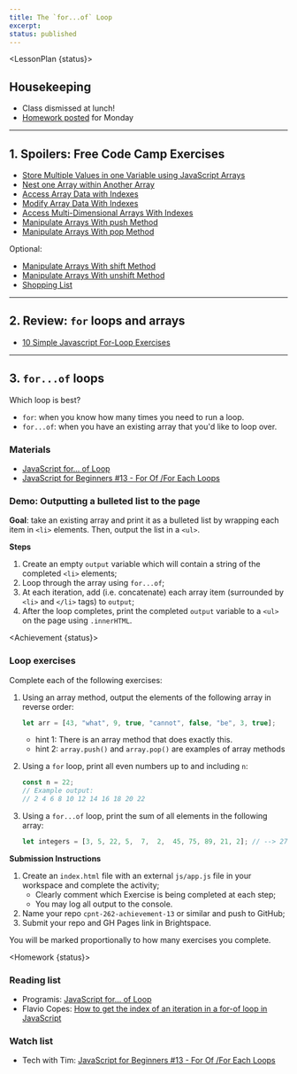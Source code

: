 ```yaml
---
title: The `for...of` Loop
excerpt:
status: published
---
```

<script>
	import Homework from "$lib/components/Homework.svelte";
	import LessonPlan from "$lib/components/LessonPlan.svelte";
	import LabTime from "$lib/components/LabTime.svelte";
	import Achievement from "$lib/components/Achievement.svelte";
</script>

<LessonPlan {status}>

## Housekeeping
- Class dismissed at lunch!
- [Homework posted](/courses/cpnt-262/day-14) for Monday

---

## 1. Spoilers: Free Code Camp Exercises
- [Store Multiple Values in one Variable using JavaScript Arrays](https://www.freecodecamp.org/learn/javascript-algorithms-and-data-structures/basic-javascript/store-multiple-values-in-one-variable-using-javascript-arrays)
- [Nest one Array within Another Array](https://www.freecodecamp.org/learn/javascript-algorithms-and-data-structures/basic-javascript/nest-one-array-within-another-array)
- [Access Array Data with Indexes](https://www.freecodecamp.org/learn/javascript-algorithms-and-data-structures/basic-javascript/access-array-data-with-indexes)
- [Modify Array Data With Indexes](https://www.freecodecamp.org/learn/javascript-algorithms-and-data-structures/basic-javascript/modify-array-data-with-indexes)
- [Access Multi-Dimensional Arrays With Indexes](https://www.freecodecamp.org/learn/javascript-algorithms-and-data-structures/basic-javascript/access-multi-dimensional-arrays-with-indexes)
- [Manipulate Arrays With push Method](https://www.freecodecamp.org/learn/javascript-algorithms-and-data-structures/basic-javascript/manipulate-arrays-with-push)
- [Manipulate Arrays With pop Method](https://www.freecodecamp.org/learn/javascript-algorithms-and-data-structures/basic-javascript/manipulate-arrays-with-pop)

Optional:
- [Manipulate Arrays With shift Method](https://www.freecodecamp.org/learn/javascript-algorithms-and-data-structures/basic-javascript/manipulate-arrays-with-shift)
- [Manipulate Arrays With unshift Method](https://www.freecodecamp.org/learn/javascript-algorithms-and-data-structures/basic-javascript/manipulate-arrays-with-unshift)
- [Shopping List](https://www.freecodecamp.org/learn/javascript-algorithms-and-data-structures/basic-javascript/shopping-list)

---

## 2. Review: `for` loops and arrays
- [10 Simple Javascript For-Loop Exercises](https://avantutor.com/blog/10-simple-javascript-for-loop-exercises/)

---

## 3. `for...of` loops
Which loop is best?
- `for`: when you know how many times you need to run a loop.
- `for...of`: when you have an existing array that you'd like to loop over.

### Materials
- [JavaScript for... of Loop](https://www.programiz.com/javascript/for-of)
- [JavaScript for Beginners #13 - For Of /For Each Loops](https://www.youtube.com/watch?v=uEKDSLwf2Gw)

### Demo: Outputting a bulleted list to the page
**Goal**: take an existing array and print it as a bulleted list by wrapping each item in `<li>` elements. Then, output the list in a `<ul>`.

**Steps**
1. Create an empty `output` variable which will contain a string of the completed `<li>` elements;
2. Loop through the array using `for...of`;
3. At each iteration, add (i.e. concatenate) each array item (surrounded by `<li>` and `</li>` tags) to `output`;
4. After the loop completes, print the completed `output` variable to a `<ul>` on the page using `.innerHTML`.

</LessonPlan>

<Achievement {status}>

### Loop exercises
Complete each of the following exercises:
1. Using an array method, output the elements of the following array in reverse order:
    ```js
    let arr = [43, "what", 9, true, "cannot", false, "be", 3, true];
    ```
    - hint 1: There is an array method that does exactly this.
    - hint 2: `array.push()` and `array.pop()` are examples of array methods

2. Using a `for` loop, print all even numbers up to and including `n`:
    ```js
    const n = 22;
    // Example output: 
    // 2 4 6 8 10 12 14 16 18 20 22
    ```

3. Using a `for...of` loop, print the sum of all elements in the following array:
    ```js
    let integers = [3, 5, 22, 5,  7,  2,  45, 75, 89, 21, 2]; // --> 276
    ```

**Submission Instructions**
1. Create an `index.html` file with an external `js/app.js` file in your workspace and complete the activity;
    - Clearly comment which Exercise is being completed at each step;
    - You may log all output to the console. 
2. Name your repo `cpnt-262-achievement-13` or similar and push to GitHub;
3. Submit your repo and GH Pages link in Brightspace.

You will be marked proportionally to how many exercises you complete.

</Achievement>

<Homework {status}>

### Reading list
- Programis: [JavaScript for... of Loop](https://www.programiz.com/javascript/for-of)
- Flavio Copes: [How to get the index of an iteration in a for-of loop in JavaScript](https://flaviocopes.com/how-to-get-index-in-for-of-loop/)

### Watch list
- Tech with Tim: [JavaScript for Beginners #13 - For Of /For Each Loops](https://www.youtube.com/watch?v=uEKDSLwf2Gw)

</Homework>